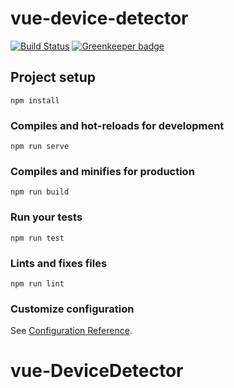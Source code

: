 # vue-device-detector

[![Build Status](https://travis-ci.com/dreambo8563/vue-DeviceDetector.svg?branch=master)](https://travis-ci.com/dreambo8563/vue-DeviceDetector)
[![Greenkeeper badge](https://badges.greenkeeper.io/dreambo8563/vue-DeviceDetector.svg)](https://greenkeeper.io/)

## Project setup

```
npm install
```

### Compiles and hot-reloads for development

```
npm run serve
```

### Compiles and minifies for production

```
npm run build
```

### Run your tests

```
npm run test
```

### Lints and fixes files

```
npm run lint
```

### Customize configuration

See [Configuration Reference](https://cli.vuejs.org/config/).

# vue-DeviceDetector
